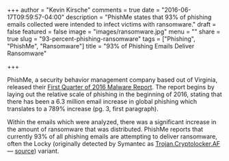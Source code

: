 +++
author = "Kevin Kirsche"
comments = true
date = "2016-06-17T09:59:57-04:00"
description = "PhishMe states that 93% of phishing emails collected were intended to infect victims with ransomware."
draft = false
featured = false
image = "images/ransomware.jpg"
menu = ""
share = true
slug = "93-percent-phishing-ransomware"
tags = ["Phishing", "PhishMe", "Ransomware"]
title = "93% of Phishing Emails Deliver Ransomware"

+++

PhishMe, a security behavior management company based out of Virginia, released their [First Quarter of 2016 Malware Report](http://phishme.com/phishme-q1-2016-malware-review/). The report begins by laying out the relative scale of phishing in the beginning of 2016, stating that there has been a 6.3 million email increase in global phishing which translates to a 789% increase (pg. 3, first paragraph).

Within the emails which were analyzed, there was a significant increase in the amount of ransomware that was distributed. PhishMe reports that currently 93% of all phishing emails are attempting to deliver ransomware, often the Locky (originally detected by Symantec as [Trojan.Cryptolocker.AF](http://www.symantec.com/security_response/writeup.jsp?docid=2016-021706-1402-99) — [source](http://www.symantec.com/connect/blogs/locky-ransomware-aggressive-hunt-victims)) variant.
